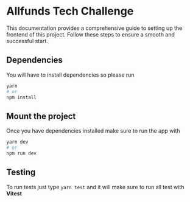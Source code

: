 # Allfunds Tech Challenge

This documentation provides a comprehensive guide to setting up the frontend of this project. Follow these steps to ensure a smooth and successful start.

## Dependencies

You will have to install dependencies so please run

```bash
yarn 
# or
npm install
```

## Mount the project

Once you have dependencies installed make sure to run the app with

```bash
yarn dev
# or 
npm run dev
```

## Testing

To run tests just type `yarn test` and it will make sure to run all test with **Vitest**